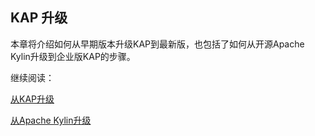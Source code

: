 ## KAP 升级

本章将介绍如何从早期版本升级KAP到最新版，也包括了如何从开源Apache Kylin升级到企业版KAP的步骤。

继续阅读：

[从KAP升级](upgrade_kap.cn.md)

[从Apache Kylin升级](upgrade_kylin.cn.md)
